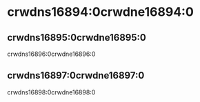 # crwdns16894:0crwdne16894:0

## crwdns16895:0crwdne16895:0

crwdns16896:0crwdne16896:0

## crwdns16897:0crwdne16897:0

crwdns16898:0crwdne16898:0